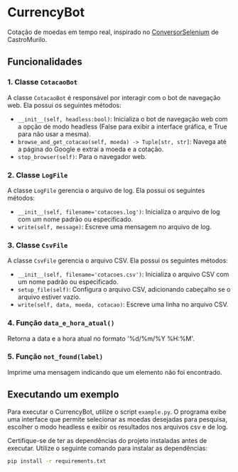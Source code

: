 # CurrencyBot
Cotação de moedas em tempo real, inspirado no [ConversorSelenium](https://github.com/CastroMurilo/ConversorSelenium) de CastroMurilo.

## Funcionalidades

### 1. Classe `CotacaoBot`

A classe `CotacaoBot` é responsável por interagir com o bot de navegação web. Ela possui os seguintes métodos:

- `__init__(self, headless:bool)`: Inicializa o bot de navegação web com a opção de modo headless (False para exibir a interface gráfica, e True para não usar a mesma).
- `browse_and_get_cotacao(self, moeda) -> Tuple[str, str]`: Navega até a página do Google e extrai a moeda e a cotação.
- `stop_browser(self)`: Para o navegador web.

### 2. Classe `LogFile`

A classe `LogFile` gerencia o arquivo de log. Ela possui os seguintes métodos:

- `__init__(self, filename='cotacoes.log')`: Inicializa o arquivo de log com um nome padrão ou especificado.
- `write(self, message)`: Escreve uma mensagem no arquivo de log.

### 3. Classe `CsvFile`

A classe `CsvFile` gerencia o arquivo CSV. Ela possui os seguintes métodos:

- `__init__(self, filename='cotacoes.csv')`: Inicializa o arquivo CSV com um nome padrão ou especificado.
- `setup_file(self)`: Configura o arquivo CSV, adicionando cabeçalho se o arquivo estiver vazio.
- `write(self, data, moeda, cotacao)`: Escreve uma linha no arquivo CSV.

### 4. Função `data_e_hora_atual()`

Retorna a data e a hora atual no formato '%d/%m/%Y %H:%M'.

### 5. Função `not_found(label)`

Imprime uma mensagem indicando que um elemento não foi encontrado.

## Executando um exemplo

Para executar o CurrencyBot, utilize o script `example.py`. O programa exibe uma interface que permite selecionar as moedas desejadas para pesquisa, escolher o modo headless e exibir os resultados nos arquivos csv e de log.

Certifique-se de ter as dependências do projeto instaladas antes de executar. Utilize o seguinte comando para instalar as dependências:

```bash
pip install -r requirements.txt
